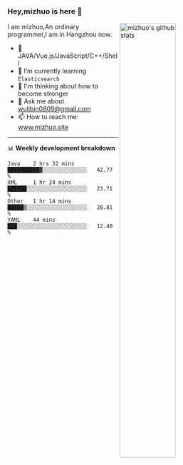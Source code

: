 ### Hey,mizhuo is here 👋

<img align="right" alt="mizhuo's github stats" width="50%" src="https://github-readme-stats.vercel.app/api?username=mizhuo&theme=tokyonight&show_icons=true">

I am mizhuo,An ordinary programmer,I am in Hangzhou now.

- 🔭 JAVA/Vue.js/JavaScript/C++/Shell
- 🌱 I’m currently learning `Elasticsearch`
- 🤔 I'm thinking about how to become stronger
- 💬 Ask me about wulibin0809@gmail.com
- 📫 How to reach me: www.mizhuo.site

---
📊 **Weekly development breakdown**

<!--START_SECTION:waka-->
```text
Java    2 hrs 32 mins   ██████████▓░░░░░░░░░░░░░░   42.77 % 
XML     1 hr 24 mins    ██████░░░░░░░░░░░░░░░░░░░   23.71 % 
Other   1 hr 14 mins    █████▒░░░░░░░░░░░░░░░░░░░   20.81 % 
YAML    44 mins         ███░░░░░░░░░░░░░░░░░░░░░░   12.40 % 
```
<!--END_SECTION:waka-->
